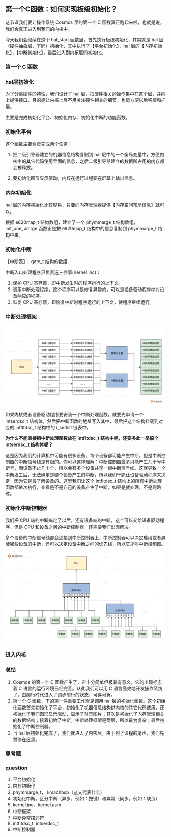 ## 第一个C函数：如何实现板级初始化？

这节课我们要让操作系统 Cosmos 里的第一个 C 函数真正跑起来啦，也就是说，我们会真正进入到我们的内核中。

今天我们会继续在这个 hal_start 函数里，首先执行板级初始化，其实就是 hal 层（硬件抽象层，下同）初始化，其中执行了【平台初始化】，hal 层的【内存初始化】，【中断初始化】，最后进入到内核层的初始化。

### 第一个 C 函数

### hal层初始化


为了分离硬件的特性，我们设计了 hal 层，把硬件相关的操作集中在这个层，并向上提供接口，目的是让内核上层不用关注硬件相关的细节，也能方便以后移植和扩展。

主要是完成初始化平台、初始化内存、初始化中断的功能函数。

### 初始化平台

这个函数主要负责完成两个任务：

1. 把二级引导器建立的机器信息结构复制到 hal 层中的一个全局变量中，方便内核中的其它代码使用里面的信息，之后二级引导器建立的数据所占用的内存都会被释放。

2. 要初始化图形显示驱动，内核在运行过程要在屏幕上输出信息。

### 内存初始化

hal 层的内存初始化比较容易，只要向内存管理器提供【内存空间布局信息】就可以。

根据 e820map_t 结构数组，建立了一个 phymmarge_t 结构数组，init_one_pmrge 函数正是把 e820map_t 结构中的信息复制到 phymmarge_t 结构中来。

### 初始化中断

【中断表】： gate_t 结构的数组

中断入口处理程序只负责这三件事(nernel.inc)：

1. 保护 CPU 寄存器，即中断发生时的程序运行的上下文。
2. 调用中断处理程序，这个程序可以是修复异常的，可以是设备驱动程序中对设备响应的程序。
3. 恢复 CPU 寄存器，即恢复中断时程序运行的上下文，使程序继续运行。

### 中断处理框架

![中断框架设计图](./13_01.png)

如果内核或者设备驱动程序要安装一个中断处理函数，就要先申请一个 intserdsc_t 结构体，然后把中断函数的地址写入其中，最后把这个结构挂载到对应的 intfltdsc_t 结构中的 i_serlist 链表中。

**为什么不能直接把中断处理函数放在 intfltdsc_t 结构中呢，还要多此一举搞个 intserdsc_t 结构体呢？**

这是因为我们的计算机中可能有很多设备，每个设备都可能产生中断，但是中断控制器的中断信号线是有限的。你可以这样理解：中断控制器最多只能产生几十号中断号，而设备不止几十个，所以会有多个设备共享一根中断信号线。这就导致一个中断发生后，无法确定是哪个设备产生的中断，所以我们干脆让设备驱动程序来决定，因为它是最了解设备的。这里我们让这个 intfltdsc_t 结构上的所有中断处理函数都依次执行，查看是不是自己的设备产生了中断，如果是就处理，不是则略过。

### 初始化中断控制器

我们把 CPU 端的中断搞定了以后，还有设备端的中断，这个可以交给设备驱动程序，但是 CPU 和设备之间的中断控制器，还需要我们出面解决。

多个设备的中断信号线都会连接到中断控制器上，中断控制器可以决定启用或者屏蔽哪些设备的中断，还可以决定设备中断之间的优先线，所以它才叫中断控制器。

![8259A在系统上的框架图](./13_02.png)

### 进入内核

### 总结

1. Cosmos 的第一个 C 函数产生了，它十分简单但极其有意义，它的出现标志着 C 语言的运行环境已经完善。从此我们可以用 C 语言高效地开发操作系统了，由爬行时代进入了跑步前行的状态，可喜可贺。
2. 第一个 C 函数，干的第一件重要工作就是调用 hal 层的初始化函数。这个初始化函数首先初始化了平台，初始化了机器信息结构供内核的其它代码使用，还初始化了我们图形显示驱动、显示了背景图片；其次是初始化了内存管理相关的数据结构；接着初始了中断，中断处理框架是两层，所以最为复杂；最后初始化了中断控制器。
3. 当 hal 层初始化完成了，我们就进入了内核层，由于到了课程的尾声，我们先暂停在这里。

### 思考题

### question

1. 平台初始化
2. 内存初始化
3. phymmarge_t， kmachbsp（这又代表什么）
3. 初始化中断。区分中断（异步，例如：按键）和异常（同步，例如：缺页）
4. kernel.inc，kernel.asm
5. 中断框架
6. 中断异常描述符
6. intfltdsc_t, intserdsc_t 
7. 中断控制器
